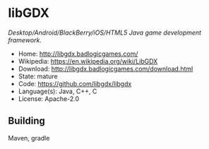 # libGDX

_Desktop/Android/BlackBerry/iOS/HTML5 Java game development framework._

- Home: http://libgdx.badlogicgames.com/
- Wikipedia: https://en.wikipedia.org/wiki/LibGDX
- Download: http://libgdx.badlogicgames.com/download.html
- State: mature
- Code: https://github.com/libgdx/libgdx
- Language(s): Java, C++, C
- License: Apache-2.0

## Building

Maven, gradle

